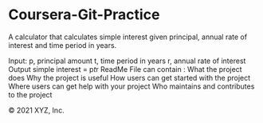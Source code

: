# Coursera-Git-Practice
A calculator that calculates simple interest given principal, annual rate of interest and time period in years.

Input:
   p, principal amount
   t, time period in years
   r, annual rate of interest
Output
   simple interest = p*t*r
ReadMe File can contain :
   What the project does
   Why the project is useful
   How users can get started with the project
   Where users can get help with your project
   Who maintains and contributes to the project


© 2021 XYZ, Inc.
